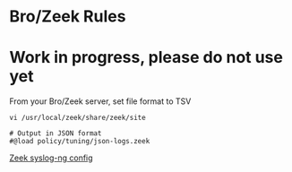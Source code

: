 # Bro/Zeek Rules

# Work in progress, please do not use yet


From your Bro/Zeek server, set file format to TSV


```
vi /usr/local/zeek/share/zeek/site
```

```
# Output in JSON format
#@load policy/tuning/json-logs.zeek
```

[Zeek syslog-ng config](zeek2logzilla.conf)


